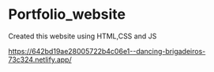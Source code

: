# Portfolio_website
Created this website using HTML,CSS and JS

https://642bd19ae28005722b4c06e1--dancing-brigadeiros-73c324.netlify.app/
